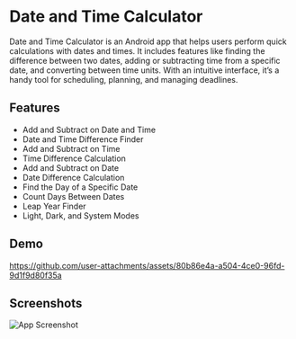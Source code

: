 
# Date and Time Calculator

Date and Time Calculator is an Android app that helps users perform quick calculations with dates and times. It includes features like finding the difference between two dates, adding or subtracting time from a specific date, and converting between time units. With an intuitive interface, it’s a handy tool for scheduling, planning, and managing deadlines.
## Features

- Add and Subtract on Date and Time
- Date and Time Difference Finder
- Add and Subtract on Time
- Time Difference Calculation
- Add and Subtract on Date
- Date Difference Calculation
- Find the Day of a Specific Date
- Count Days Between Dates
- Leap Year Finder
- Light, Dark, and System Modes

## Demo


https://github.com/user-attachments/assets/80b86e4a-a504-4ce0-96fd-9d1f9d80f35a
## Screenshots

![App Screenshot](https://via.placeholder.com/468x300?text=App+Screenshot+Here)

